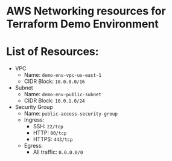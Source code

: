 # AWS Networking resources for Terraform Demo Environment

# List of Resources:
- VPC
  * Name: `demo-env-vpc-us-east-1`
  * CIDR Block: `10.0.0.0/16`
- Subnet
  * Name: `demo-env-public-subnet`
  * CIDR Block: `10.0.1.0/24`
- Security Group
  * Name: `public-access-security-group`
  * Ingress:
    - SSH: `22/tcp`
    - HTTP: `80/tcp`
    - HTTPS: `443/tcp`
  * Egress:
    - All traffic: `0.0.0.0/0`